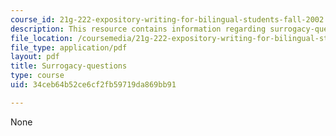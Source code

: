 ```yaml
---
course_id: 21g-222-expository-writing-for-bilingual-students-fall-2002
description: This resource contains information regarding surrogacy-questions.
file_location: /coursemedia/21g-222-expository-writing-for-bilingual-students-fall-2002/34ceb64b52ce6cf2fb59719da869bb91_MIT21G_222F02_Surrogacy.pdf
file_type: application/pdf
layout: pdf
title: Surrogacy-questions
type: course
uid: 34ceb64b52ce6cf2fb59719da869bb91

---
```

None